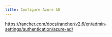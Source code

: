 ```yaml
---
title: Configure Azure AD
---
```


https://rancher.com/docs/rancher/v2.6/en/admin-settings/authentication/azure-ad/